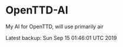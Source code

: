 # OpenTTD-AI
My AI for OpenTTD, will use primarily air

Latest backup: Sun Sep 15 01:46:01 UTC 2019
